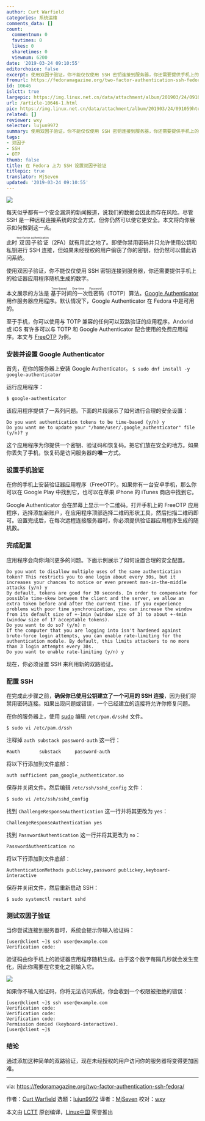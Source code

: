 ```yaml
---
author: Curt Warfield
categories: 系统运维
comments_data: []
count:
  commentnum: 0
  favtimes: 0
  likes: 0
  sharetimes: 0
  viewnum: 6200
date: '2019-03-24 09:10:55'
editorchoice: false
excerpt: 使用双因子验证，你不能仅仅使用 SSH 密钥连接到服务器，你还需要提供手机上的验证器应用程序随机生成的数字。
fromurl: https://fedoramagazine.org/two-factor-authentication-ssh-fedora/
id: 10646
islctt: true
largepic: https://img.linux.net.cn/data/attachment/album/201903/24/091059htuvvhpttruuvzkh.png
url: /article-10646-1.html
pic: https://img.linux.net.cn/data/attachment/album/201903/24/091059htuvvhpttruuvzkh.png.thumb.jpg
related: []
reviewer: wxy
selector: lujun9972
summary: 使用双因子验证，你不能仅仅使用 SSH 密钥连接到服务器，你还需要提供手机上的验证器应用程序随机生成的数字。
tags:
- 双因子
- SSH
- OTP
thumb: false
title: 在 Fedora 上为 SSH 设置双因子验证
titlepic: true
translator: MjSeven
updated: '2019-03-24 09:10:55'
---
```


![](/data/attachment/album/201903/24/091059htuvvhpttruuvzkh.png)


每天似乎都有一个安全漏洞的新闻报道，说我们的数据会因此而存在风险。尽管 SSH 是一种远程连接系统的安全方式，但你仍然可以使它更安全。本文将向你展示如何做到这一点。


此时<ruby> 双因子验证 <rt>  two-factor authentication </rt></ruby>（2FA）就有用武之地了。即使你禁用密码并只允许使用公钥和私钥进行 SSH 连接，但如果未经授权的用户偷窃了你的密钥，他仍然可以借此访问系统。


使用双因子验证，你不能仅仅使用 SSH 密钥连接到服务器，你还需要提供手机上的验证器应用程序随机生成的数字。


本文展示的方法是<ruby> 基于时间的一次性密码 <rt>  Time-based One-time Password </rt></ruby>（TOTP）算法。[Google Authenticator](https://en.wikipedia.org/wiki/Google_Authenticator) 用作服务器应用程序。默认情况下，Google Authenticator 在 Fedora 中是可用的。


至于手机，你可以使用与 TOTP 兼容的任何可以双路验证的应用程序。Andorid 或 iOS 有许多可以与 TOTP 和 Google Authenticator 配合使用的免费应用程序。本文与 [FreeOTP](https://freeotp.github.io/) 为例。


### 安装并设置 Google Authenticator


首先，在你的服务器上安装 Google Authenticator。 `$ sudo dnf install -y google-authenticator`


运行应用程序：



```
$ google-authenticator
```

该应用程序提供了一系列问题。下面的片段展示了如何进行合理的安全设置：



```
Do you want authentication tokens to be time-based (y/n) y
Do you want me to update your "/home/user/.google_authenticator" file (y/n)? y
```

这个应用程序为你提供一个密钥、验证码和恢复码。把它们放在安全的地方。如果你丢失了手机，恢复码是访问服务器的**唯一**方式。


### 设置手机验证


在你的手机上安装验证器应用程序（FreeOTP）。如果你有一台安卓手机，那么你可以在 Google Play 中找到它，也可以在苹果 iPhone 的 iTunes 商店中找到它。


Google Authenticator 会在屏幕上显示一个二维码。打开手机上的 FreeOTP 应用程序，选择添加新账户，在应用程序顶部选择二维码形状工具，然后扫描二维码即可。设置完成后，在每次远程连接服务器时，你必须提供验证器应用程序生成的随机数。


### 完成配置


应用程序会向你询问更多的问题。下面示例展示了如何设置合理的安全配置。



```
Do you want to disallow multiple uses of the same authentication token? This restricts you to one login about every 30s, but it increases your chances to notice or even prevent man-in-the-middle attacks (y/n) y
By default, tokens are good for 30 seconds. In order to compensate for possible time-skew between the client and the server, we allow an extra token before and after the current time. If you experience problems with poor time synchronization, you can increase the window from its default size of +-1min (window size of 3) to about +-4min (window size of 17 acceptable tokens).
Do you want to do so? (y/n) n
If the computer that you are logging into isn't hardened against brute-force login attempts, you can enable rate-limiting for the authentication module. By default, this limits attackers to no more than 3 login attempts every 30s.
Do you want to enable rate-limiting (y/n) y
```

现在，你必须设置 SSH 来利用新的双路验证。


### 配置 SSH


在完成此步骤之前，**确保你已使用公钥建立了一个可用的 SSH 连接**，因为我们将禁用密码连接。如果出现问题或错误，一个已经建立的连接将允许你修复问题。


在你的服务器上，使用 [sudo](https://fedoramagazine.org/howto-use-sudo/) 编辑 `/etc/pam.d/sshd` 文件。



```
$ sudo vi /etc/pam.d/ssh
```

注释掉 `auth substack password-auth` 这一行：



```
#auth       substack     password-auth
```

将以下行添加到文件底部：



```
auth sufficient pam_google_authenticator.so
```

保存并关闭文件。然后编辑 `/etc/ssh/sshd_config` 文件：



```
$ sudo vi /etc/ssh/sshd_config
```

找到 `ChallengeResponseAuthentication` 这一行并将其更改为 `yes`：



```
ChallengeResponseAuthentication yes
```

找到 `PasswordAuthentication` 这一行并将其更改为 `no`：



```
PasswordAuthentication no
```

将以下行添加到文件底部：



```
AuthenticationMethods publickey,password publickey,keyboard-interactive
```

保存并关闭文件，然后重新启动 SSH：



```
$ sudo systemctl restart sshd
```

### 测试双因子验证


当你尝试连接到服务器时，系统会提示你输入验证码：



```
[user@client ~]$ ssh user@example.com
Verification code:
```

验证码由你手机上的验证器应用程序随机生成。由于这个数字每隔几秒就会发生变化，因此你需要在它变化之前输入它。


![](/data/attachment/album/201903/24/091059twxbg02bi240aokd.png)


如果你不输入验证码，你将无法访问系统，你会收到一个权限被拒绝的错误：



```
[user@client ~]$ ssh user@example.com
Verification code:
Verification code:
Verification code:
Permission denied (keyboard-interactive).
[user@client ~]$
```

### 结论


通过添加这种简单的双路验证，现在未经授权的用户访问你的服务器将变得更加困难。




---


via: <https://fedoramagazine.org/two-factor-authentication-ssh-fedora/>


作者：[Curt Warfield](https://fedoramagazine.org/author/rcurtiswarfield/) 选题：[lujun9972](https://github.com/lujun9972) 译者：[MjSeven](https://github.com/MjSeven) 校对：[wxy](https://github.com/wxy)


本文由 [LCTT](https://github.com/LCTT/TranslateProject) 原创编译，[Linux中国](https://linux.cn/) 荣誉推出